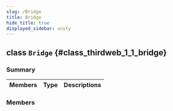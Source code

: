 ```yaml
---
slug: /Bridge
title: Bridge
hide_title: true
displayed_sidebar: unity
---
```


## class `Bridge` {#class_thirdweb_1_1_bridge}

### Summary

| Members | Type | Descriptions |
| ------- | ---- | ------------ |

### Members
